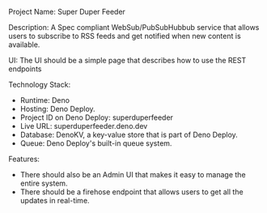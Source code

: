 Project Name: Super Duper Feeder

Description: A Spec compliant WebSub/PubSubHubbub service that allows users to subscribe to RSS
feeds and get notified when new content is available.

UI: The UI should be a simple page that describes how to use the REST endpoints

Technology Stack:

- Runtime: Deno
- Hosting: Deno Deploy.
- Project ID on Deno Deploy: superduperfeeder
- Live URL: superduperfeeder.deno.dev
- Database: DenoKV, a key-value store that is part of Deno Deploy.
- Queue: Deno Deploy's built-in queue system.

Features:

- There should also be an Admin UI that makes it easy to manage the entire system.
- There should be a firehose endpoint that allows users to get all the updates in real-time.
